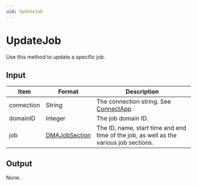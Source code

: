 ```yaml
---
uid: UpdateJob
---
```


# UpdateJob

Use this method to update a specific job.

## Input

| Item | Format | Description |
|--|--|--|
| connection | String | The connection string. See [ConnectApp](xref:ConnectApp). |
| domainID | Integer | The job domain ID. |
| job | [DMAJobSection](xref:DMAJobSection) | The ID, name, start time and end time of the job, as well as the various job sections. |

## Output

None.
